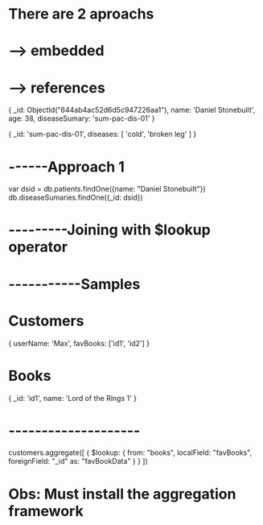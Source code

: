 # There are 2 aproachs

# --> embedded

# --> references

{
    _id: ObjectId("644ab4ac52d6d5c947226aa1"),
    name: 'Daniel Stonebuilt',
    age: 38,
    diseaseSumary: 'sum-pac-dis-01'
}

{ _id: 'sum-pac-dis-01', diseases: [ 'cold', 'broken leg' ] }

# ------Approach 1

 var dsid = db.patients.findOne({name: "Daniel Stonebuilt"})
 db.diseaseSumaries.findOne({_id: dsid})

# ---------Joining with $lookup operator

# -----------Samples

# Customers

{
    userName: 'Max',
    favBooks: ['id1', 'id2']
}

# Books

{
   _id: 'id1',
   name: 'Lord of the Rings 1'
}

# --------------------

customers.aggregate([
    {
        $lookup: {
            from: "books",
            localField: "favBooks",
            foreignField: "_id"
            as: "favBookData"
        }
    }
])

# Obs: Must install the aggregation framework
